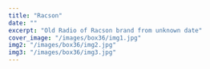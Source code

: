 ```yaml
---
title: "Racson"
date: ""
excerpt: "Old Radio of Racson brand from unknown date"
cover_image: "/images/box36/img1.jpg"
img2: "/images/box36/img2.jpg"
img3: "/images/box36/img3.jpg"
---
```

